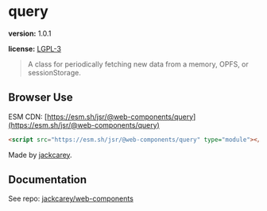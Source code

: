 # query

**version:** 1.0.1

**license:** [LGPL-3](https://www.tldrlegal.com/search?query=LGPL-3)

> A class for periodically fetching new data from a memory, OPFS, or sessionStorage.

## Browser Use

ESM CDN: [https://esm.sh/jsr/@web-components/query](https://esm.sh/jsr/@web-components/query)

```html
<script src="https://esm.sh/jsr/@web-components/query" type="module"></script>
```

Made by [jackcarey](https://jackcarey.co.uk).

## Documentation

See repo: [jackcarey/web-components](https://github.com/jackcarey/web-components)